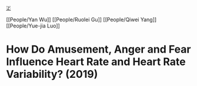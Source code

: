 [🇿](zotero://select/library/items/47JGXRI4)

[[People/Yan Wu]] [[People/Ruolei Gu]] [[People/Qiwei Yang]] [[People/Yue-jia Luo]] 
# How Do Amusement, Anger and Fear Influence Heart Rate and Heart Rate Variability? (2019)

